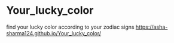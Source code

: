 # Your_lucky_color
find your lucky color according to your zodiac signs
https://asha-sharma124.github.io/Your_lucky_color/

